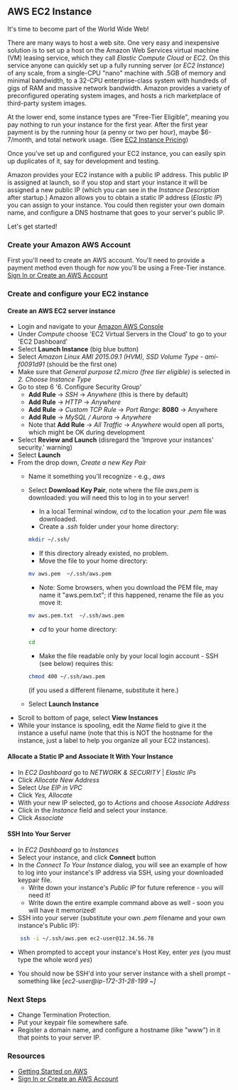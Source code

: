 ## AWS EC2 Instance
It's time to become part of the World Wide Web!

There are many ways to host a web site.  One very easy and inexpensive solution is to set up a host on the Amazon Web Services virtual machine (VM) leasing service, which they call *Elastic Compute Cloud* or *EC2*. On this service anyone can quickly set up a fully running server (or *EC2 Instance*) of any scale, from a single-CPU "nano" machine with .5GB of memory and minimal bandwidth, to a 32-CPU enterprise-class system with hundreds of gigs of RAM and massive network bandwidth.  Amazon provides a variety of preconfigured operating system images, and hosts a rich marketplace of third-party system images.

At the lower end, some instance types are "Free-Tier Eligible", meaning you pay nothing to run your instance for the first year.  After the first year payment is by the running hour (a penny or two per hour), maybe $6-7/month, and total network usage. (See [EC2 Instance Pricing])

Once you've set up and configured your EC2 instance, you can easily spin up duplicates of it, say for development and testing.

Amazon provides your EC2 instance with a public IP address.  This public IP is assigned at launch, so if you stop and start your instance it will be assigned a new public IP (which you can see in the _Instance Description_ after startup.)  Amazon allows you to obtain a static IP address (*Elastic IP*) you can assign to your instance.  You could then register your own domain name, and configure a DNS hostname that goes to your server's public IP.

Let's get started!

### Create your Amazon AWS Account
First you'll need to create an AWS account.  You'll need to provide a payment method even though for now you'll be using a Free-Tier instance.
[Sign In or Create an AWS Account]

### Create and configure your EC2 instance
#### Create an AWS EC2 server instance
* Login and navigate to your [Amazon AWS Console](https://aws.amazon.com)
* Under _Compute_ choose 'EC2 Virtual Servers in the Cloud' to go to your 'EC2 Dashboard'
* Select **Launch Instance** (big blue button)
* Select _Amazon Linux AMI 2015.09.1 (HVM), SSD Volume Type - ami-f0091d91_ (should be the first one)
* Make sure that _General purpose t2.micro (free tier eligible)_ is selected in _2. Choose Instance Type_
* Go to step 6 '6. Configure Security Group'
    * **Add Rule** -> _SSH_ -> _Anywhere_ (this is there by default)
    * **Add Rule** -> _HTTP_ -> _Anywhere_
    * **Add Rule** -> _Custom TCP Rule_ -> _Port Range_: **8080** -> Anywhere
    * **Add Rule** -> _MySQL / Aurora_ -> _Anywhere_
    * Note that **Add Rule** -> _All Traffic_ -> _Anywhere_ would open all ports, which might be OK during development
* Select **Review and Launch** (disregard the 'Improve your instances' security.' warning)
* Select **Launch**
* From the drop down, _Create a new Key Pair_
    * Name it something you'll recognize - e.g., _aws_
    * Select **Download Key Pair**, note where the file _aws.pem_ is downloaded: you will need this to log in to your server!
       * In a local Terminal window, _cd_ to the location your _.pem_ file was downloaded.
       * Create a _.ssh_ folder under your home directory:
      ```bash
      mkdir ~/.ssh/
      ```
         * If this directory already existed, no problem.
       * Move the file to your home directory:
      ```bash
      mv aws.pem  ~/.ssh/aws.pem
      ```
         * Note: Some browsers, when you download the PEM file, may name it "aws.pem.txt";  if this happened, rename the file as you move it:
         ```bash
         mv aws.pem.txt  ~/.ssh/aws.pem
         ```

       * _cd_ to your home directory:
      ```bash
      cd
      ```
       * Make the file readable only by your local login account - SSH (see below) requires this:
      ```bash
      chmod 400 ~/.ssh/aws.pem
      ```
       (if you used a different filename, substitute it here.)
    * Select **Launch Instance**
* Scroll to bottom of page, select **View Instances**
* While your instance is spooling, edit the _Name_ field to give it the instance a useful name (note that this is NOT the hostname for the instance, just a label to help you organize all your EC2 instances). 

#### Allocate a Static IP and Associate It With Your Instance
* In _EC2 Dashboard_ go to _NETWORK & SECURITY_ | _Elastic IPs_
* Click _Allocate New Address_
* Select _Use EIP in VPC_
* Click _Yes, Allocate_
* With your new IP selected, go to _Actions_ and choose _Associate Address_
* Click in the _Instance_ field and select your instance.
* Click _Associate_

#### SSH Into Your Server
* In _EC2 Dashboard_ go to _Instances_
* Select your instance, and click **Connect** button
* In the _Connect To Your Instance_ dialog, you will see an example of how to log into your instance's IP address via SSH, using your downloaded keypair file.
  * Write down your instance's _Public IP_ for future reference - you will need it!
  * Write down the entire example command above as well - soon you will have it memorized!
* SSH into your server (substitute your own _.pem_ filename and your own instance's Public IP):
```bash
    ssh -i ~/.ssh/aws.pem ec2-user@12.34.56.78
```
   * When prompted to accept your instance's Host Key, enter _yes_ (you must type the whole word _yes_)

* You should now be SSH'd into your server instance with a shell prompt - something like [_ec2-user@ip-172-31-28-199 ~]_

### Next Steps
* Change Termination Protection.
* Put your keypair file somewhere safe.
* Register a domain name, and configure a hostname (like "www") in it that points to your server IP.

### Resources
* [Getting Started on AWS]
* [Sign In or Create an AWS Account]


[Getting Started on AWS]: https://aws.amazon.com/getting-started/
[Sign In or Create an AWS Account]: https://portal.aws.amazon.com/gp/aws/developer/registration/index.html
[EC2 Instance Pricing]: http://aws.amazon.com/ec2/pricing/
